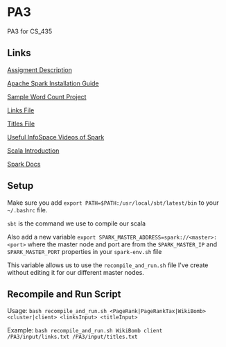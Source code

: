 # PA3
PA3  for CS_435

## Links

[Assigment Description](https://cs.colostate.edu/~cs435/PAs/PA3/PA3.pdf)

[Apache Spark Installation Guide](https://cs.colostate.edu/~cs435/PAs/PA3/Apache-Spark.pdf)

[Sample Word Count Project](https://www.cs.colostate.edu/~cs435/PAs/PA3/WordCountScala.zip)

[Links File](https://www.cs.colostate.edu/~cs435/PAs/PA3/links-simple-sorted.zip)

[Titles File](https://www.cs.colostate.edu/~cs435/PAs/PA3/titles-sorted.zip)

[Useful InfoSpace Videos of Spark](https://infospaces.cs.colostate.edu/search.php?term=spark)

[Scala Introduction](https://docs.scala-lang.org/tour/tour-of-scala.html)

[Spark Docs](http://spark.apache.org/docs/latest/api/scala/org/apache/spark/index.html)

## Setup

Make sure you add ```export PATH=$PATH:/usr/local/sbt/latest/bin``` to your ```~/.bashrc``` file.

```sbt``` is the command we use to compile our scala

Also add a new variable ```export SPARK_MASTER_ADDRESS=spark://<master>:<port>``` where the master node and port are from the ```SPARK_MASTER_IP``` and ```SPARK_MASTER_PORT``` properties in your ```spark-env.sh``` file

This variable allows us to use the ```recompile_and_run.sh``` file I've create without editing it for our different master nodes.

## Recompile and Run Script	

Usage: ```bash recompile_and_run.sh <PageRank|PageRankTax|WikiBomb> <cluster|client> <linksInput> <titleInput>```

Example: ```bash recompile_and_run.sh WikiBomb client /PA3/input/links.txt /PA3/input/titles.txt```
